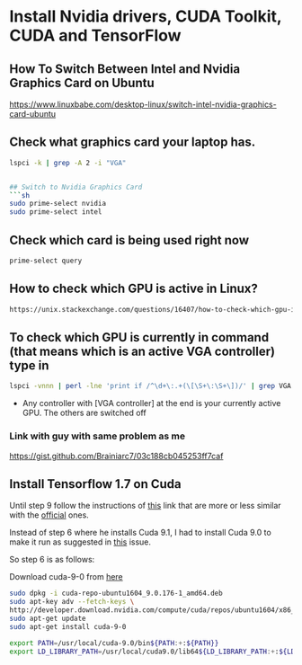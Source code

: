# Install Nvidia drivers, CUDA Toolkit, CUDA and TensorFlow

## How To Switch Between Intel and Nvidia Graphics Card on Ubuntu
https://www.linuxbabe.com/desktop-linux/switch-intel-nvidia-graphics-card-ubuntu
 
## Check what graphics card your laptop has.
```sh
lspci -k | grep -A 2 -i "VGA"


## Switch to Nvidia Graphics Card
```sh
sudo prime-select nvidia
sudo prime-select intel
```

## Check which card is being used right now
```sh
prime-select query
```

## How to check which GPU is active in Linux?
```sh
https://unix.stackexchange.com/questions/16407/how-to-check-which-gpu-is-active-in-linux
```

## To check which GPU is currently in command (that means which is an active VGA controller) type in
```sh
lspci -vnnn | perl -lne 'print if /^\d+\:.+(\[\S+\:\S+\])/' | grep VGA
```
- Any controller with [VGA controller] at the end is your currently active GPU. The others are switched off


### Link with guy with same problem as me
https://gist.github.com/Brainiarc7/03c188cb045253ff7caf


## Install Tensorflow 1.7 on Cuda

Until step 9 follow the instructions of [this](http://www.python36.com/install-tensorflow141-gpu/) link that are more or less similar with the [official](https://docs.nvidia.com/cuda/cuda-installation-guide-linux/index.html) ones.

Instead of step 6 where he installs Cuda 9.1, I had to install Cuda 9.0 to make it run as suggested in [this](https://github.com/tensorflow/tensorflow/issues/15604) issue.

So step 6 is as follows: 

Download cuda-9-0 from [here](https://developer.nvidia.com/cuda-90-download-archive)

```sh
sudo dpkg -i cuda-repo-ubuntu1604_9.0.176-1_amd64.deb
sudo apt-key adv --fetch-keys \
http://developer.download.nvidia.com/compute/cuda/repos/ubuntu1604/x86_64/7fa2af80.pub
sudo apt-get update
sudo apt-get install cuda-9-0

export PATH=/usr/local/cuda-9.0/bin${PATH:+:${PATH}}
export LD_LIBRARY_PATH=/usr/local/cuda9.0/lib64${LD_LIBRARY_PATH:+:${LD_LIBRARY_PATH}}

```
